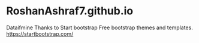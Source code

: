 # RoshanAshraf7.github.io
Dataifmine 
Thanks to Start bootstrap Free bootstrap themes and templates. 
https://startbootstrap.com/
